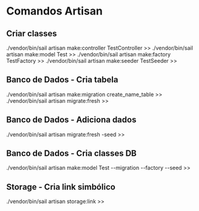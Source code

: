 # Comandos Artisan 

## Criar classes
./vendor/bin/sail artisan make:controller TestController >>
./vendor/bin/sail artisan make:model Test >>
./vendor/bin/sail artisan make:factory TestFactory >>
./vendor/bin/sail artisan make:seeder TestSeeder >>

## Banco de Dados - Cria tabela
./vendor/bin/sail artisan make:migration create_name_table >>
./vendor/bin/sail artisan migrate:fresh >>

## Banco de Dados - Adiciona dados
./vendor/bin/sail artisan migrate:fresh -seed >>

## Banco de Dados - Cria classes DB
./vendor/bin/sail artisan make:model Test --migration --factory --seed >>

## Storage - Cria link simbólico
./vendor/bin/sail artisan storage:link >>
